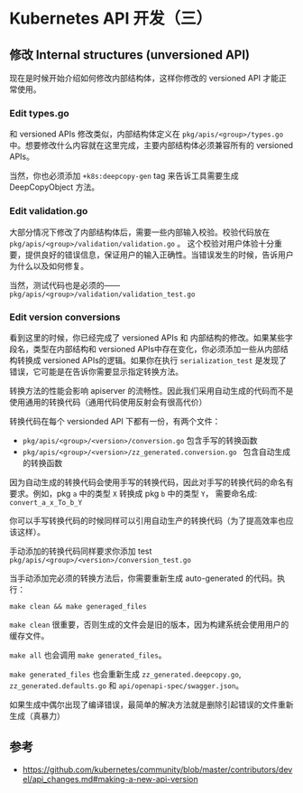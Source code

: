 # Kubernetes API 开发（三）


## 修改 Internal structures (unversioned API)

现在是时候开始介绍如何修改内部结构体，这样你修改的 versioned API 才能正常使用。
<!--more-->

### Edit types.go

和 versioned APIs 修改类似，内部结构体定义在 `pkg/apis/<group>/types.go` 中。想要修改什么内容就在这里完成，主要内部结构体必须兼容所有的 versioned APIs。

当然，你也必须添加 `+k8s:deepcopy-gen` tag 来告诉工具需要生成 DeepCopyObject 方法。

### Edit validation.go

大部分情况下修改了内部结构体后，需要一些内部输入校验。校验代码放在 `pkg/apis/<group>/validation/validation.go` 。 这个校验对用户体验十分重要，提供良好的错误信息，保证用户的输入正确性。当错误发生的时候，告诉用户为什么以及如何修复。

当然，测试代码也是必须的—— `pkg/apis/<group>/validation/validation_test.go`

### Edit version conversions

看到这里的时候，你已经完成了 versioned APIs 和 内部结构的修改。如果某些字段名，类型在内部结构和 versioned APIs中存在变化，你必须添加一些从内部结构转换成 versioned APIs的逻辑。如果你在执行 `serialization_test` 是发现了错误，它可能是在告诉你需要显示指定转换方法。

转换方法的性能会影响 apiserver 的流畅性。因此我们采用自动生成的代码而不是使用通用的转换代码（通用代码使用反射会有很高代价）

转换代码在每个 versionded API 下都有一份，有两个文件：

- `pkg/apis/<group>/<version>/conversion.go` 包含手写的转换函数
- `pkg/apis/<group>/<version>/zz_generated.conversion.go ` 包含自动生成的转换函数

因为自动生成的转换代码会使用手写的转换代码，因此对手写的转换代码的命名有要求。例如，pkg `a` 中的类型 `X` 转换成 pkg `b` 中的类型 `Y`， 需要命名成: `convert_a_x_To_b_Y`

你可以手写转换代码的时候同样可以引用自动生产的转换代码（为了提高效率也应该这样）。

手动添加的转换代码同样要求你添加 test `pkg/apis/<group>/<version>/conversion_test.go`

当手动添加完必须的转换方法后，你需要重新生成 auto-generated 的代码。执行：

```shell
make clean && make generaged_files
```

`make clean` 很重要，否则生成的文件会是旧的版本，因为构建系统会使用用户的缓存文件。

`make all` 也会调用 `make generated_files`。

`make generated_files` 也会重新生成 `zz_generated.deepcopy.go`, `zz_generated.defaults.go` 和 `api/openapi-spec/swagger.json`。

如果生成中偶尔出现了编译错误，最简单的解决方法就是删除引起错误的文件重新生成（真暴力）

## 参考

- https://github.com/kubernetes/community/blob/master/contributors/devel/api_changes.md#making-a-new-api-version
